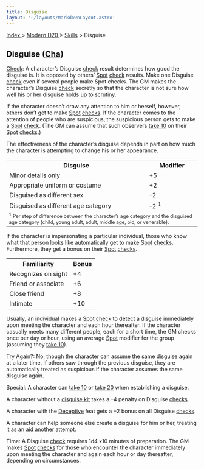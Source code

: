 ```yaml
---
title: Disguise
layout: '~/layouts/MarkdownLayout.astro'
---
```


[ Index ](/) > [ Modern D20 ](/modern.d20.srd) > [Skills](/modern.d20.srd/skills) > Disguise

## Disguise ([Cha](/modern.d20.srd/basics/ability.scores))

[Check](/modern.d20.srd/skills/skill.basics): A character’s Disguise
[check](/modern.d20.srd/skills/skill.basics) result determines how
good the disguise is. It is opposed by others’
[Spot](/modern.d20.srd/skills/spot)
[check](/modern.d20.srd/skills/skill.basics) results. Make one
Disguise [check](/modern.d20.srd/skills/skill.basics) even if
several people make Spot checks. The GM makes the character’s Disguise
[check](/modern.d20.srd/skills/skill.basics) secretly so that the
character is not sure how well his or her disguise holds up to scrutiny.

If the character doesn’t draw any attention to him or herself, however, others
don’t get to make [Spot](/modern.d20.srd/skills/spot)
[checks](/modern.d20.srd/skills/skill.basics). If the character
comes to the attention of people who are suspicious, the suspicious person
gets to make a [Spot](/modern.d20.srd/skills/spot)
[check](/modern.d20.srd/skills/skill.basics). (The GM can assume
that such observers [take 10](/modern.d20.srd/skills/skill.basics)
on their [Spot](/modern.d20.srd/skills/spot)
[checks](/modern.d20.srd/skills/skill.basics).)

The effectiveness of the character’s disguise depends in part on how much the
character is attempting to change his or her appearance.


<table> <tr><th>Disguise</th> <th>Modifier</th></tr> <tr><td> Minor details only</td><td> +5 </td></tr> <tr class="shaded"><td> Appropriate uniform or costume</td><td> +2 </td></tr> <tr><td> Disguised as different sex</td><td> –2 </td></tr> <tr class="shaded"><td> Disguised as different age category</td><td> –2 <sup>1</sup> </td></tr> <tr><td colspan="2" style="font-size: .8em; text-align: left"> <sup>1</sup> Per step of difference between the character’s age category and the disguised age category (child, young adult, adult, middle age, old, or venerable). </td></tr></table>


If the character is impersonating a particular individual, those who know what
that person looks like automatically get to make
[Spot](/modern.d20.srd/skills/spot)
[checks](/modern.d20.srd/skills/skill.basics). Furthermore, they get
a bonus on their [Spot](/modern.d20.srd/skills/spot)
[checks](/modern.d20.srd/skills/skill.basics).


<table> <tr><th> Familiarity</th><th> Bonus </th></tr> <tr><td> Recognizes on sight</td><td> +4 </td></tr> <tr class="shaded"><td> Friend or associate</td><td> +6 </td></tr> <tr><td> Close friend</td><td> +8 </td></tr> <tr class="shaded"><td> Intimate</td><td> +10 </td></tr> </table>


Usually, an individual makes a [Spot](/modern.d20.srd/skills/spot)
[check](/modern.d20.srd/skills/skill.basics) to detect a disguise
immediately upon meeting the character and each hour thereafter. If the
character casually meets many different people, each for a short time, the GM
checks once per day or hour, using an average
[Spot](/modern.d20.srd/skills/spot) modifier for the group (assuming they
[take 10](/modern.d20.srd/skills/skill.basics)).

Try Again?: No, though the character can assume the same disguise again at a
later time. If others saw through the previous disguise, they are
automatically treated as suspicious if the character assumes the same disguise
again.

Special: A character can [take 10](/modern.d20.srd/skills/skill.basics) or [take 20](/modern.d20.srd/skills/skill.basics) when establishing a
disguise.

A character without a [disguise kit](/modern.d20.srd/equipment/professional.equipment) takes a –4 penalty on
Disguise [checks](/modern.d20.srd/skills/skill.basics).

A character with the [Deceptive](/modern.d20.srd/feats/deceptive) feat gets a
+2 bonus on all Disguise
[checks](/modern.d20.srd/skills/skill.basics).

A character can help someone else create a disguise for him or her, treating
it as an [aid another](/modern.d20.srd/combat/aid.another) attempt.

Time: A Disguise [check](/modern.d20.srd/skills/skill.basics)
requires 1d4 x10 minutes of preparation. The GM makes
[Spot](/modern.d20.srd/skills/spot)
[checks](/modern.d20.srd/skills/skill.basics) for those who
encounter the character immediately upon meeting the character and again each
hour or day thereafter, depending on circumstances.

